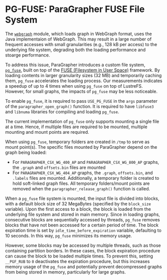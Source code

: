 # PG-FUSE: ParaGrapher FUSE File System 

The [`webgraph`](../src/webgraph.c) module, which loads graph in WebGraph format, uses the Java implementaion of
WebGraph. This may result in a large number of frequent accesses with small granularities (e.g., 128 kB per access)
to the underlying file system, degrading both the loading performance and stoarge performance.

To address this issue, ParaGrapher introduces a custom file system, [`pg_fuse`](../src/pg_fuse.c), built on top of 
the [FUSE (Filesystem in User Space)](https://github.com/libfuse/libfuse/) framework. 
By loading contents in larger granularity sizes (32 MB) 
and temporarily caching them, `pg_fuse` accelerates the loading process. 
Our measurements indicates a speedup of up to 4 times when using `pg_fuse` on top of LustreFS. 
However, for small graphs,  the impacts of `pg_fuse` may be less noticeable.

To enable `pg_fuse`, it is required to pass `USE_PG_FUSE` in the `args` parameter of
the `paragrapher_open_graph()` function.
It is required to have `libfuse3` and `libnuma` libraries for compiling and loading `pg_fuse`. 

The current implementation of `pg_fuse` only supports mounting a single file at a time. 
Hence, if multiple files are required to be mounted, multiple mounting and mount points are required.

When using `pg_fuse`, temporary folders are created in `/tmp` to serve as mount point(s).
The specific files mounted by ParaGrapher depend on the graph being loaded:
- For `PARAGRAPHER_CSX_WG_400_AP` and `PARAGRAPHER_CSX_WG_800_AP` graphs, 
the  `.graph`  and `offsets.bin` files are mounted
- For `PARAGRAPHER_CSX_WG_404_AP` graphs, the `.graph`, `offsets.bin`, and `.labels` files are mounted.
Additionally, a temporary folder is created to hold soft-linked graph files.
All temporary folders/mount points are removed when the `paragrapher_release_graph()` function is called.

When a `pg_fuse` file system is mounted, the input file is divided into blocks, with a 
default block size of 32 MegaBytes (specified by the `block_size` variable). 
Upon the first access to a block, the block is loaded from the
underlying file system and stored in main memory. 
Since in loading graphs, consecutive blocks are sequentially accessed by threads, 
`pg_fuse` removes blocks that have not been accessed for a certain period of time.
The block expiration time is set by `idle_time_before_expiration` variable, defaulting to 10 seconds. 
In this way, `pg_fuse` minimizes its memory usage.

However, some blocks may be accessed by multiple threads, such as those containing partition borders. 
In these cases, the block expiration procedure can cause the block to be loaded multiple times.
To prevent this, setting `__PGF_RUB` to `0` deactivates the expiration procedure, 
but this increases memory usage of the `pg_fuse` and potentially prevent
decompressed graphs from being stored in memory, particularly for large graphs.
